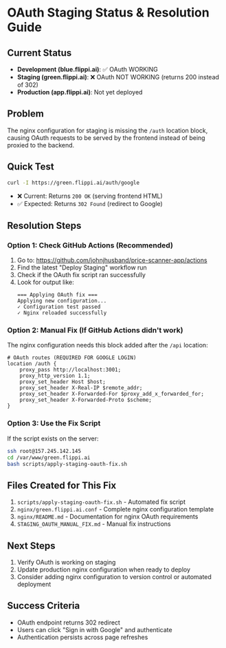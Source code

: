 # OAuth Staging Status & Resolution Guide

## Current Status
- **Development (blue.flippi.ai)**: ✅ OAuth WORKING
- **Staging (green.flippi.ai)**: ❌ OAuth NOT WORKING (returns 200 instead of 302)
- **Production (app.flippi.ai)**: Not yet deployed

## Problem
The nginx configuration for staging is missing the `/auth` location block, causing OAuth requests to be served by the frontend instead of being proxied to the backend.

## Quick Test
```bash
curl -I https://green.flippi.ai/auth/google
```
- ❌ Current: Returns `200 OK` (serving frontend HTML)
- ✅ Expected: Returns `302 Found` (redirect to Google)

## Resolution Steps

### Option 1: Check GitHub Actions (Recommended)
1. Go to: https://github.com/johnjhusband/price-scanner-app/actions
2. Find the latest "Deploy Staging" workflow run
3. Check if the OAuth fix script ran successfully
4. Look for output like:
   ```
   === Applying OAuth fix ===
   Applying new configuration...
   ✓ Configuration test passed
   ✓ Nginx reloaded successfully
   ```

### Option 2: Manual Fix (If GitHub Actions didn't work)
The nginx configuration needs this block added after the `/api` location:

```nginx
# OAuth routes (REQUIRED FOR GOOGLE LOGIN)
location /auth {
    proxy_pass http://localhost:3001;
    proxy_http_version 1.1;
    proxy_set_header Host $host;
    proxy_set_header X-Real-IP $remote_addr;
    proxy_set_header X-Forwarded-For $proxy_add_x_forwarded_for;
    proxy_set_header X-Forwarded-Proto $scheme;
}
```

### Option 3: Use the Fix Script
If the script exists on the server:
```bash
ssh root@157.245.142.145
cd /var/www/green.flippi.ai
bash scripts/apply-staging-oauth-fix.sh
```

## Files Created for This Fix
1. `scripts/apply-staging-oauth-fix.sh` - Automated fix script
2. `nginx/green.flippi.ai.conf` - Complete nginx configuration template
3. `nginx/README.md` - Documentation for nginx OAuth requirements
4. `STAGING_OAUTH_MANUAL_FIX.md` - Manual fix instructions

## Next Steps
1. Verify OAuth is working on staging
2. Update production nginx configuration when ready to deploy
3. Consider adding nginx configuration to version control or automated deployment

## Success Criteria
- OAuth endpoint returns 302 redirect
- Users can click "Sign in with Google" and authenticate
- Authentication persists across page refreshes